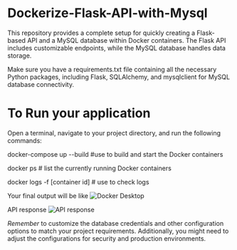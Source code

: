 # Dockerize-Flask-API-with-Mysql
This repository provides a complete setup for quickly creating a Flask-based API and a MySQL database within Docker containers. The Flask API includes customizable endpoints, while the MySQL database handles data storage.

 Make sure you have a requirements.txt file containing all the necessary Python packages, including Flask, SQLAlchemy, and mysqlclient for MySQL database connectivity.

 # To Run your application
 Open a terminal, navigate to your project directory, and run the following commands:

 docker-compose up --build  #use to build and start the Docker containers 
 
 docker ps      # list the currently running Docker containers
 
 docker logs -f [container id] # use to check logs

Your final output will be like
![Docker Desktop](https://github.com/Minhajshaikh321/Dockerize-FlaskAPI-Mysql/assets/105153709/8ac5f40c-2bb8-4010-baeb-85970347d121)


API response
![API response](https://github.com/Minhajshaikh321/Dockerize-FlaskAPI-Mysql/assets/105153709/e28d2822-eae6-4fe7-82ac-ccc162b8a54a)




 
*Remember* to customize the database credentials and other configuration options to match your project requirements. Additionally, you might need to adjust the configurations for security and production environments.
